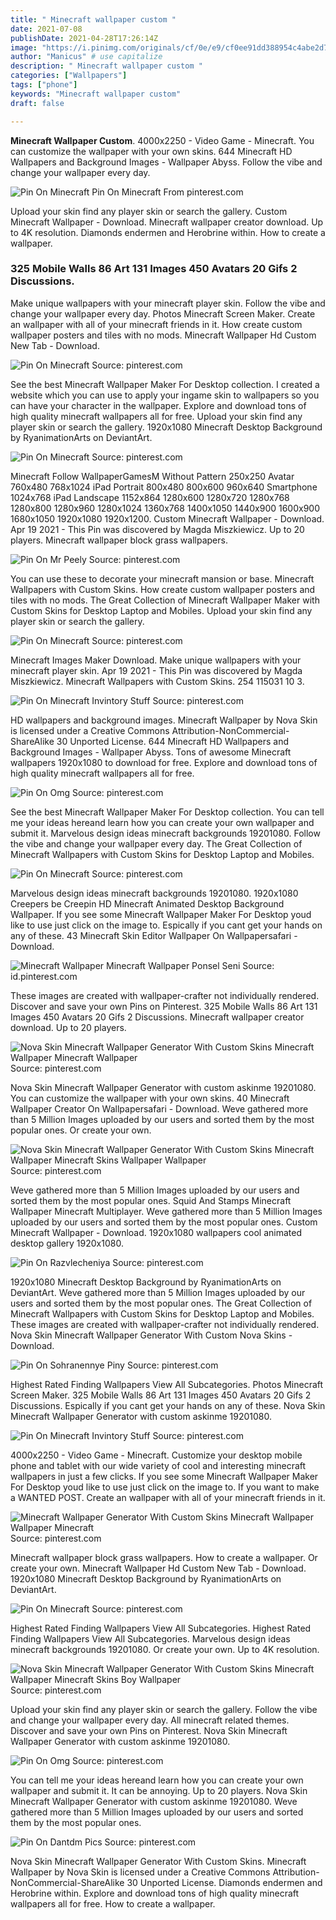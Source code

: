 ```yaml
---
title: " Minecraft wallpaper custom "
date: 2021-07-08
publishDate: 2021-04-28T17:26:14Z
image: "https://i.pinimg.com/originals/cf/0e/e9/cf0ee91dd388954c4abe2d708b73db2e.jpg"
author: "Manicus" # use capitalize
description: " Minecraft wallpaper custom "
categories: ["Wallpapers"]
tags: ["phone"]
keywords: "Minecraft wallpaper custom"
draft: false

---
```



**Minecraft Wallpaper Custom**. 4000x2250 - Video Game - Minecraft. You can customize the wallpaper with your own skins. 644 Minecraft HD Wallpapers and Background Images - Wallpaper Abyss. Follow the vibe and change your wallpaper every day.

![Pin On Minecraft](https://i.pinimg.com/originals/86/c3/96/86c396492b97037fde252538f2c6db19.jpg "Pin On Minecraft")
Pin On Minecraft From pinterest.com


Upload your skin find any player skin or search the gallery. Custom Minecraft Wallpaper - Download. Minecraft wallpaper creator download. Up to 4K resolution. Diamonds endermen and Herobrine within. How to create a wallpaper.

### 325 Mobile Walls 86 Art 131 Images 450 Avatars 20 Gifs 2 Discussions.

Make unique wallpapers with your minecraft player skin. Follow the vibe and change your wallpaper every day. Photos Minecraft Screen Maker. Create an wallpaper with all of your minecraft friends in it. How create custom wallpaper posters and tiles with no mods. Minecraft Wallpaper Hd Custom New Tab - Download.


![Pin On Minecraft](https://i.pinimg.com/600x315/a1/b0/e6/a1b0e62a69d2603b6f2b2d8d7cf7e338.jpg "Pin On Minecraft")
Source: pinterest.com

See the best Minecraft Wallpaper Maker For Desktop collection. I created a website which you can use to apply your ingame skin to wallpapers so you can have your character in the wallpaper. Explore and download tons of high quality minecraft wallpapers all for free. Upload your skin find any player skin or search the gallery. 1920x1080 Minecraft Desktop Background by RyanimationArts on DeviantArt.

![Pin On Minecraft](https://i.pinimg.com/originals/15/c9/88/15c9881df8d6346dcf912ee6f2f7c66a.jpg "Pin On Minecraft")
Source: pinterest.com

Minecraft Follow WallpaperGamesM Without Pattern 250x250 Avatar 760x480 768x1024 iPad Portrait 800x480 800x600 960x640 Smartphone 1024x768 iPad Landscape 1152x864 1280x600 1280x720 1280x768 1280x800 1280x960 1280x1024 1360x768 1400x1050 1440x900 1600x900 1680x1050 1920x1080 1920x1200. Custom Minecraft Wallpaper - Download. Apr 19 2021 - This Pin was discovered by Magda Miszkiewicz. Up to 20 players. Minecraft wallpaper block grass wallpapers.

![Pin On Mr Peely](https://i.pinimg.com/originals/b9/37/08/b93708348510b9b4adc4f9730b566ee5.jpg "Pin On Mr Peely")
Source: pinterest.com

You can use these to decorate your minecraft mansion or base. Minecraft Wallpapers with Custom Skins. How create custom wallpaper posters and tiles with no mods. The Great Collection of Minecraft Wallpaper Maker with Custom Skins for Desktop Laptop and Mobiles. Upload your skin find any player skin or search the gallery.

![Pin On Minecraft](https://i.pinimg.com/originals/86/c3/96/86c396492b97037fde252538f2c6db19.jpg "Pin On Minecraft")
Source: pinterest.com

Minecraft Images Maker Download. Make unique wallpapers with your minecraft player skin. Apr 19 2021 - This Pin was discovered by Magda Miszkiewicz. Minecraft Wallpapers with Custom Skins. 254 115031 10 3.

![Pin On Minecraft Invintory Stuff](https://i.pinimg.com/originals/a8/8f/37/a88f375eb2b04121aac70c84bfdd3525.jpg "Pin On Minecraft Invintory Stuff")
Source: pinterest.com

HD wallpapers and background images. Minecraft Wallpaper by Nova Skin is licensed under a Creative Commons Attribution-NonCommercial-ShareAlike 30 Unported License. 644 Minecraft HD Wallpapers and Background Images - Wallpaper Abyss. Tons of awesome Minecraft wallpapers 1920x1080 to download for free. Explore and download tons of high quality minecraft wallpapers all for free.

![Pin On Omg](https://i.pinimg.com/originals/ff/83/57/ff8357b293e3801685acb5e2990455bf.jpg "Pin On Omg")
Source: pinterest.com

See the best Minecraft Wallpaper Maker For Desktop collection. You can tell me your ideas hereand learn how you can create your own wallpaper and submit it. Marvelous design ideas minecraft backgrounds 19201080. Follow the vibe and change your wallpaper every day. The Great Collection of Minecraft Wallpapers with Custom Skins for Desktop Laptop and Mobiles.

![Pin On Minecraft](https://i.pinimg.com/originals/25/8d/78/258d78c19fcd91d556833d55036e63af.jpg "Pin On Minecraft")
Source: pinterest.com

Marvelous design ideas minecraft backgrounds 19201080. 1920x1080 Creepers be Creepin HD Minecraft Animated Desktop Background Wallpaper. If you see some Minecraft Wallpaper Maker For Desktop youd like to use just click on the image to. Espically if you cant get your hands on any of these. 43 Minecraft Skin Editor Wallpaper On Wallpapersafari - Download.

![Minecraft Wallpaper Minecraft Wallpaper Ponsel Seni](https://i.pinimg.com/originals/f6/fe/6e/f6fe6e71739077c754c3e3af9c42cda7.png "Minecraft Wallpaper Minecraft Wallpaper Ponsel Seni")
Source: id.pinterest.com

These images are created with wallpaper-crafter not individually rendered. Discover and save your own Pins on Pinterest. 325 Mobile Walls 86 Art 131 Images 450 Avatars 20 Gifs 2 Discussions. Minecraft wallpaper creator download. Up to 20 players.

![Nova Skin Minecraft Wallpaper Generator With Custom Skins Minecraft Wallpaper Minecraft Wallpaper](https://i.pinimg.com/originals/59/56/7c/59567cecbe136cedb6189a59fb2dbd9b.png "Nova Skin Minecraft Wallpaper Generator With Custom Skins Minecraft Wallpaper Minecraft Wallpaper")
Source: pinterest.com

Nova Skin Minecraft Wallpaper Generator with custom askinme 19201080. You can customize the wallpaper with your own skins. 40 Minecraft Wallpaper Creator On Wallpapersafari - Download. Weve gathered more than 5 Million Images uploaded by our users and sorted them by the most popular ones. Or create your own.

![Nova Skin Minecraft Wallpaper Generator With Custom Skins Minecraft Wallpaper Minecraft Skins Wallpaper Wallpaper](https://i.pinimg.com/originals/b3/a1/85/b3a185fd0071a4fc686e639e778ca640.png "Nova Skin Minecraft Wallpaper Generator With Custom Skins Minecraft Wallpaper Minecraft Skins Wallpaper Wallpaper")
Source: pinterest.com

Weve gathered more than 5 Million Images uploaded by our users and sorted them by the most popular ones. Squid And Stamps Minecraft Wallpaper Minecraft Multiplayer. Weve gathered more than 5 Million Images uploaded by our users and sorted them by the most popular ones. Custom Minecraft Wallpaper - Download. 1920x1080 wallpapers cool animated desktop gallery 1920x1080.

![Pin On Razvlecheniya](https://i.pinimg.com/originals/4e/57/0f/4e570f8771f9954f5183a452aa050a77.jpg "Pin On Razvlecheniya")
Source: pinterest.com

1920x1080 Minecraft Desktop Background by RyanimationArts on DeviantArt. Weve gathered more than 5 Million Images uploaded by our users and sorted them by the most popular ones. The Great Collection of Minecraft Wallpapers with Custom Skins for Desktop Laptop and Mobiles. These images are created with wallpaper-crafter not individually rendered. Nova Skin Minecraft Wallpaper Generator With Custom Nova Skins - Download.

![Pin On Sohranennye Piny](https://i.pinimg.com/originals/87/98/f3/8798f321f23f5174de62110ffd098244.png "Pin On Sohranennye Piny")
Source: pinterest.com

Highest Rated Finding Wallpapers View All Subcategories. Photos Minecraft Screen Maker. 325 Mobile Walls 86 Art 131 Images 450 Avatars 20 Gifs 2 Discussions. Espically if you cant get your hands on any of these. Nova Skin Minecraft Wallpaper Generator with custom askinme 19201080.

![Pin On Minecraft Invintory Stuff](https://i.pinimg.com/originals/0a/3f/30/0a3f3037af55a54a58d93d4681ac98f8.png "Pin On Minecraft Invintory Stuff")
Source: pinterest.com

4000x2250 - Video Game - Minecraft. Customize your desktop mobile phone and tablet with our wide variety of cool and interesting minecraft wallpapers in just a few clicks. If you see some Minecraft Wallpaper Maker For Desktop youd like to use just click on the image to. If you want to make a WANTED POST. Create an wallpaper with all of your minecraft friends in it.

![Minecraft Wallpaper Generator With Custom Skins Minecraft Wallpaper Wallpaper Minecraft](https://i.pinimg.com/originals/ad/07/e8/ad07e87f54afa1aebaf761cb2064af3a.png "Minecraft Wallpaper Generator With Custom Skins Minecraft Wallpaper Wallpaper Minecraft")
Source: pinterest.com

Minecraft wallpaper block grass wallpapers. How to create a wallpaper. Or create your own. Minecraft Wallpaper Hd Custom New Tab - Download. 1920x1080 Minecraft Desktop Background by RyanimationArts on DeviantArt.

![Pin On Minecraft](https://i.pinimg.com/originals/80/2e/89/802e89b254abca3a4327d0aedad636ee.png "Pin On Minecraft")
Source: pinterest.com

Highest Rated Finding Wallpapers View All Subcategories. Highest Rated Finding Wallpapers View All Subcategories. Marvelous design ideas minecraft backgrounds 19201080. Or create your own. Up to 4K resolution.

![Nova Skin Minecraft Wallpaper Generator With Custom Skins Minecraft Wallpaper Minecraft Skins Boy Wallpaper](https://i.pinimg.com/474x/13/61/65/136165ec200e2f60c47cb30adfc292c2.jpg "Nova Skin Minecraft Wallpaper Generator With Custom Skins Minecraft Wallpaper Minecraft Skins Boy Wallpaper")
Source: pinterest.com

Upload your skin find any player skin or search the gallery. Follow the vibe and change your wallpaper every day. All minecraft related themes. Discover and save your own Pins on Pinterest. Nova Skin Minecraft Wallpaper Generator with custom askinme 19201080.

![Pin On Omg](https://i.pinimg.com/originals/58/03/25/58032511598a940c7ca9aa43a97c9ab9.png "Pin On Omg")
Source: pinterest.com

You can tell me your ideas hereand learn how you can create your own wallpaper and submit it. It can be annoying. Up to 20 players. Nova Skin Minecraft Wallpaper Generator with custom askinme 19201080. Weve gathered more than 5 Million Images uploaded by our users and sorted them by the most popular ones.

![Pin On Dantdm Pics](https://i.pinimg.com/originals/cf/0e/e9/cf0ee91dd388954c4abe2d708b73db2e.jpg "Pin On Dantdm Pics")
Source: pinterest.com

Nova Skin Minecraft Wallpaper Generator With Custom Skins. Minecraft Wallpaper by Nova Skin is licensed under a Creative Commons Attribution-NonCommercial-ShareAlike 30 Unported License. Diamonds endermen and Herobrine within. Explore and download tons of high quality minecraft wallpapers all for free. How to create a wallpaper.

